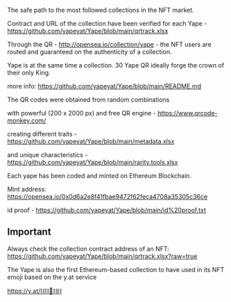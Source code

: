 
The safe path to the most followed collections in the NFT market.

Contract and URL of the collection have been verified for each Yape - https://github.com/yapeyat/Yape/blob/main/qrtrack.xlsx

Through the QR  - http://opensea.io/collection/yape - the NFT users are routed and guaranteed on the authenticity of a collection.

Yape is at the same time a collection. 30 Yape QR ideally forge the crown of their only King.

more info: https://github.com/yapeyat/Yape/blob/main/README.md


The QR codes were obtained from random combinations 

with powerful (200 x 2000 px) and free QR engine  - https://www.qrcode-monkey.com/

creating different traits - https://github.com/yapeyat/Yape/blob/main/metadata.xlsx

and unique characteristics - https://github.com/yapeyat/Yape/blob/main/rarity.tools.xlsx

Each yape has been coded and minted on Ethereum Blockchain. 

Mint address: https://opensea.io/0x0d6a2e8f41fbae9472f62feca4708a35305c36ce

id proof - https://github.com/yapeyat/Yape/blob/main/id%20proof.txt


Important
---------
Always check the collection contract address of an NFT:
https://github.com/yapeyat/Yape/blob/main/qrtrack.xlsx?raw=true


The Yape is also the first Ethereum-based collection to have used in its NFT emoji based on the y.at service 

https://y.at/⛓️⛓️🦍⛓️⛓️

